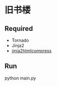 # 旧书楼

## Required 

* Tornado
* Jinja2
* [jinja2htmlcompress ](https://raw.github.com/mitsuhiko/jinja2-htmlcompress/master/jinja2htmlcompress.py)

## Run

python main.py